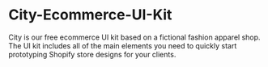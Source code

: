 # City-Ecommerce-UI-Kit
City is our free ecommerce UI kit based on a fictional fashion apparel shop. The UI kit includes all of the main elements you need to quickly start prototyping Shopify store designs for your clients.
